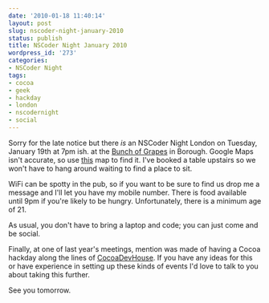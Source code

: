 ```yaml
---
date: '2010-01-18 11:40:14'
layout: post
slug: nscoder-night-january-2010
status: publish
title: NSCoder Night January 2010
wordpress_id: '273'
categories:
- NSCoder Night
tags:
- cocoa
- geek
- hackday
- london
- nscodernight
- social
---
```


Sorry for the late notice but there _is_ an NSCoder Night London on Tuesday, January 19th at 7pm ish. at the [Bunch of Grapes](http://www.bunchofgrapesborough.com) in Borough. Google Maps isn't accurate, so use [this](http://embr.it/nscodernightlondon) map to find it. I've booked a table upstairs so we won't have to hang around waiting to find a place to sit.





WiFi can be spotty in the pub, so if you want to be sure to find us drop me a message and I'll let you have my mobile number. There is food available until 9pm if you're likely to be hungry. Unfortunately, there is a minimum age of 21.





As usual, you don't have to bring a laptop and code; you can just come and be social.





Finally, at one of last year's meetings, mention was made of having a Cocoa hackday along the lines of [CocoaDevHouse](http://cocoadevhouse.org). If you have any ideas for this or have experience in setting up these kinds of events I'd love to talk to you about taking this further.





See you tomorrow.



